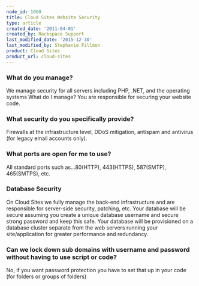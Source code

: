 ```yaml
---
node_id: 1060
title: Cloud Sites Website Security
type: article
created_date: '2011-04-01'
created_by: Rackspace Support
last_modified_date: '2015-12-30'
last_modified_by: Stephanie Fillmon
product: Cloud Sites
product_url: cloud-sites
---
```


### What do you manage?

We manage security for all servers including PHP, .NET, and the
operating systems What do I manage? You are responsible for securing
your website code.

### What security do you specifically provide?

Firewalls at the infrastructure level, DDoS mitigation, antispam and
antivirus (for legacy email accounts only).

### What ports are open for me to use?

All standard ports such as...80(HTTP), 443(HTTPS), 587(SMTP),
465(SMTPS), etc.

### Database Security

On Cloud Sites we fully manage the back-end infrastructure and are
responsible for server-side security, patching, etc.  Your database will
be secure assuming you create a unique database username and secure
strong password and keep this safe.  Your database will be provisioned
on a database cluster separate from the web servers running your
site/application for greater performance and redundancy.

### Can we lock down sub domains with username and password without having to use script or code?

No, if you want password protection you have to set that up in your code
(for folders or groups of folders)

